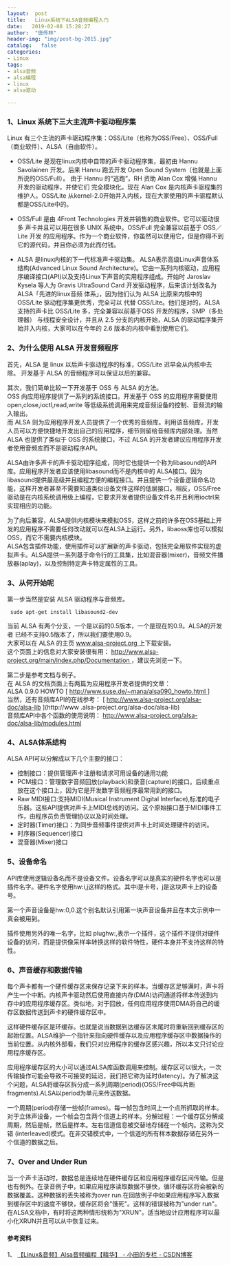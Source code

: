 ```yaml
---
layout:  post
title:   Linux系统下ALSA音频编程入门
date:   2019-02-08 15:28:27
author:  "唐传林"
header-img: "img/post-bg-2015.jpg"
catalog:   false
categories:
- Linux
tags:
- alsa音频
- alsa编程
- linux
- alsa驱动

---
```

###  1、Linux 系统下三大主流声卡驱动程序集

Linux 有三个主流的声卡驱动程序集：OSS/Lite（也称为OSS/Free）、OSS/Full （商业软件）、ALSA（自由软件）。

  * OSS/Lite 是现在linux内核中自带的声卡驱动程序集，最初由 Hannu Savolainen 开发。后来 Hannu 跑去开发 Open Sound System（也就是上面所说的OSS/Full）。 由于 Hannu 的“逃跑”，RH 资助 Alan Cox 增强 Hannu 开发的驱动程序，并使它们 完全模块化。现在 Alan Cox 是内核声卡驱程集的维护人。OSS/Lite 从kernel-2.0开始并入内核，现在大家使用的声卡驱程默认都是OSS/Lite中的。 

  * OSS/Full 是由 4Front Technologies 开发并销售的商业软件。它可以驱动很多 声卡并且可以用在很多 UNIX 系统中。OSS/Full 完全兼容以前基于 OSS／Lite 开发 的应用程序。作为一个商业软件，你虽然可以使用它，但是你得不到它的源代码，并且你必须为此而付钱。 

  * ALSA 是linux内核的下一代标准声卡驱动集。 ALSA表示高级Linux声音体系结构(Advanced Linux Sound Architecture)。它由一系列内核驱动，应用程序编译接口(API)以及支持Linux下声音的实用程序组成。开始时 Jaroslav Kysela 等人为 Gravis UltraSound Card 开发驱动程序，后来该计划改名为 ALSA「先进的linux音频 体系」，因为他们认为 ALSA 比原来内核中的 OSS/Lite 驱动程序集更优秀，完全可以 代替 OSS/Lite。他们是对的，ALSA 支持的声卡比 OSS/Lite 多，完全兼容以前基于OSS 开发的程序，SMP（多处理器） 与线程安全设计，并且从 2.5 分支的内核开始，ALSA 的驱动程序集开始并入内核，大家可以在今年的 2.6 版本的内核中看到使用它们。 

###  2、为什么使用 ALSA 开发音频程序

首先，ALSA 是 linux 以后声卡驱动程序的标准，OSS/Lite 迟早会从内核中去除。 开发基于 ALSA 的音频程序可以保证以后的兼容。

其次，我们简单比较一下开发基于 OSS 与 ALSA 的方法。  
OSS 向应用程序提供了一系列的系统接口。开发基于 OSS 的应用程序需要使用open,close,ioctl,read,write
等低级系统调用来完成音频设备的控制、音频流的输入输出。  
而 ALSA 则为应用程序开发人员提供了一个优秀的音频库。利用该音频库，开发人员可以方便快捷地开发出自己的应用程序，细节则留给音频库内部处理。当然 ALSA
也提供了类似于 OSS 的系统接口，不过 ALSA 的开发者建议应用程序开发者使用音频库而不是驱动程序API。

ALSA由许多声卡的声卡驱动程序组成，同时它也提供一个称为libasound的API库。应用程序开发者应该使用libasound而不是内核中的
ALSA接口。因为libasound提供最高级并且编程方便的编程接口。并且提供一个设备逻辑命名功能，这样开发者甚至不需要知道类似设备文件这样的低层接口。相反，OSS/Free驱动是在内核系统调用级上编程，它要求开发者提供设备文件名并且利用ioctrl来实现相应的功能。

为了向后兼容，ALSA提供内核模块来模拟OSS，这样之前的许多在OSS基础上开发的应用程序不需要任何改动就可以在ALSA上运行。另外，libaoss库也可以模拟OSS，而它不需要内核模块。  
ALSA包含插件功能，使用插件可以扩展新的声卡驱动，包括完全用软件实现的虚拟声卡。ALSA提供一系列基于命令行的工具集，比如混音器(mixer)，音频文件播放器(aplay)，以及控制特定声卡特定属性的工具。

###  3、从何开始呢

第一步当然是安装 ALSA 驱动程序与音频库。

    
    
     sudo apt-get install libasound2-dev
    

当前 ALSA 有两个分支，一个是以前的0.5版本，一个是现在的0.9。ALSA的开发者 已经不支持0.5版本了，所以我们要使用0.9。  
大家可以在 ALSA 的主页 [ www.alsa-project.org ](http://www.alsa-project.org) 上下载安装。  
这个页面上的信息对大家安装很有用： [ http://www.alsa-project.org/main/index.php/Documentation
](http://www.alsa-project.org/main/index.php/Documentation) ，建议先浏览一下。

第二步是参考文档与例子。  
在 ALSA 的文档页面上有两篇为应用程序开发者提供的文章：  
ALSA 0.9.0 HOWTO [ [ http://www.suse.de/~mana/alsa090_howto.html
](http://www.suse.de/~mana/alsa090_howto.html) ]  
当然，还有音频库API的在线参考： [ http://www.alsa-project.org/alsa-doc/alsa-lib ](http://www
.alsa-project.org/alsa-doc/alsa-lib)  
音频库API中各个函数的使用说明： [ http://www.alsa-project.org/alsa-doc/alsa-lib/modules.html
](http://www.alsa-project.org/alsa-doc/alsa-lib/modules.html)

###  4、ALSA体系结构

ALSA API可以分解成以下几个主要的接口：

  * 控制接口：提供管理声卡注册和请求可用设备的通用功能 
  * PCM接口：管理数字音频回放(playback)和录音(capture)的接口。后续重点放在这个接口上，因为它是开发数字音频程序最常用到的接口。 
  * Raw MIDI接口:支持MIDI(Musical Instrument Digital Interface),标准的电子乐器。这些API提供对声卡上MIDI总线的访问。这个原始接口基于MIDI事件工作，由程序员负责管理协议以及时间处理。 
  * 定时器(Timer)接口：为同步音频事件提供对声卡上时间处理硬件的访问。 
  * 时序器(Sequencer)接口 
  * 混音器(Mixer)接口 

###  5、设备命名

API库使用逻辑设备名而不是设备文件。设备名字可以是真实的硬件名字也可以是插件名字。硬件名字使用hw:i,j这样的格式。其中i是卡号，j是这块声卡上的设备号。

第一个声音设备是hw:0,0.这个别名默认引用第一块声音设备并且在本文示例中一真会被用到。

插件使用另外的唯一名字，比如 plughw:,表示一个插件，这个插件不提供对硬件设备的访问，而是提供像采样率转换这样的软件特性，硬件本身并不支持这样的特性。

###  6、声音缓存和数据传输

每个声卡都有一个硬件缓存区来保存记录下来的样本。当缓存区足够满时，声卡将产生一个中断。内核声卡驱动然后使用直接内存(DMA)访问通道将样本传送到内存中的应用程序缓存区。类似地，对于回放，任何应用程序使用DMA将自己的缓存区数据传送到声卡的硬件缓存区中。

这样硬件缓存区是环缓存。也就是说当数据到达缓存区末尾时将重新回到缓存区的起始位置。ALSA维护一个指针来指向硬件缓存以及应用程序缓存区中数据操作的当前位置。从内核外部看，我们只对应用程序的缓存区感兴趣，所以本文只讨论应用程序缓存区。

应用程序缓存区的大小可以通过ALSA库函数调用来控制。缓存区可以很大，一次传输操作可能会导致不可接受的延迟，我们把它称为延时(latency)。为了解决这个问题，ALSA将缓存区拆分成一系列周期(period)(OSS/Free中叫片断fragments).ALSA以period为单元来传送数据。

一个周期(period)存储一些帧(frames)。每一帧包含时间上一个点所抓取的样本。对于立体声设备，一个帧会包含两个信道上的样本。分解过程：一个缓存区分解成周期，然后是帧，然后是样本。左右信道信息被交替地存储在一个帧内。这称为交错
(interleaved)模式。在非交错模式中，一个信道的所有样本数据存储在另外一个信道的数据之后。

###  7、Over and Under Run

当一个声卡活动时，数据总是连续地在硬件缓存区和应用程序缓存区间传输。但是也有例外。在录音例子中，如果应用程序读取数据不够快，循环缓存区将会被新的数据覆盖。这种数据的丢失被称为over
run.在回放例子中如果应用程序写入数据到缓存区中的速度不够快，缓存区将会"饿死"。这样的错误被称为"under
run"。在ALSA文档中，有时将这两种情形统称为"XRUN"。适当地设计应用程序可以最小化XRUN并且可以从中恢复过来。

####  参考资料

1、 [ 【Linux&音频】Alsa音频编程【精华】 - 小田的专栏 - CSDN博客
](http://blog.csdn.net/tianshuai1111/article/details/8191711)

